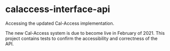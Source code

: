 # calaccess-interface-api
Accessing the updated Cal-Access implementation.

The new Cal-Access system is due to become live in February of 2021. This project contains tests to confirm the accessibility and correctness of the API.
